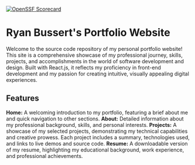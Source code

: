 [![OpenSSF Scorecard](https://api.securityscorecards.dev/projects/github.com/RyanBuss01/Portfolio-website/badge)](https://securityscorecards.dev/viewer/?uri=github.com/RyanBuss01/Portfolio-website)

# Ryan Bussert's Portfolio Website

Welcome to the source code repository of my personal portfolio website! This site is a comprehensive showcase of my professional journey, skills, projects, and accomplishments in the world of software development and design. Built with React.js, it reflects my proficiency in front-end development and my passion for creating intuitive, visually appealing digital experiences.

## Features

**Home:** A welcoming introduction to my portfolio, featuring a brief about me and quick navigation to other sections.
**About:** Detailed information about my professional background, skills, and personal interests.
**Projects:** A showcase of my selected projects, demonstrating my technical capabilities and creative prowess. Each project includes a summary, technologies used, and links to live demos and source code.
**Resume:** A downloadable version of my resume, highlighting my educational background, work experience, and professional achievements.

